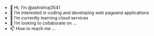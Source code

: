 - 👋 Hi, I’m @ashishraj3541
- 👀 I’m interested in coding and developing web pageand applications 
- 🌱 I’m currently learning cloud services
- 💞️ I’m looking to collaborate on ...
- 📫 How to reach me ...

<!---
ashishraj3541/ashishraj3541 is a ✨ special ✨ repository because its `README.md` (this file) appears on your GitHub profile.
You can click the Preview link to take a look at your changes.
--->
